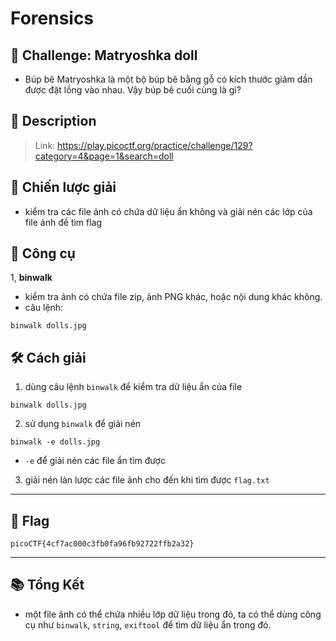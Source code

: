 
# Forensics

## 🧩 Challenge: Matryoshka doll
- Búp bê Matryoshka là một bộ búp bê bằng gỗ có kích thước giảm dần được đặt lồng vào nhau. Vậy búp bê cuối cùng là gì?

## 📝 Description

> Link: https://play.picoctf.org/practice/challenge/129?category=4&page=1&search=doll

## 🧠 Chiến lược giải
- kiểm tra các file ảnh có chứa dữ liệu ẩn không và giải nén các lớp của file ảnh đề tìm flag

## 🔧 Công cụ 
1, **binwalk**
- kiểm tra ảnh có chứa file zip, ảnh PNG khác, hoặc nội dung khác không.
- câu lệnh:

```
binwalk dolls.jpg
```



## 🛠️ Cách giải

1. dùng câu lệnh `binwalk` để kiểm tra dữ liệu ẩn của file

```
binwalk dolls.jpg
```

2. sử dụng `binwalk` để giải nén

```
binwalk -e dolls.jpg
```
- `-e` để giải nén các file ẩn tìm được

3. giải nén làn lược các file ảnh cho đến khi tìm được `flag.txt`
---

## 🏁 Flag

```
picoCTF{4cf7ac000c3fb0fa96fb92722ffb2a32}

```

---

## 📚 Tổng Kết
-  một file ảnh có thể chứa nhiều lớp dữ liệu trong đó, ta có thể dùng công cụ như `binwalk`, `string`, `exiftool` để tìm dữ liệu ẩn trong đó.
